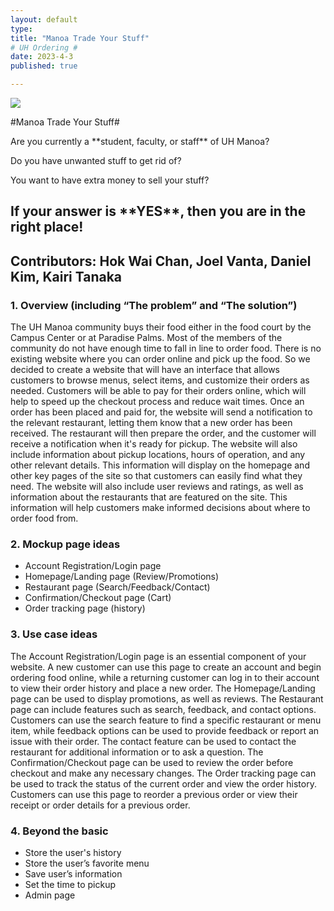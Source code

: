 ```yaml
---
layout: default
type: 
title: "Manoa Trade Your Stuff"
# UH Ordering #
date: 2023-4-3
published: true

---
```





<Image src="https://manoa.hawaii.edu/wp/wp-content/uploads/2020/08/visitors-faqs-hero-1024x585.jpg">

#Manoa Trade Your Stuff# 
<p>Are you currently a **student, faculty, or staff** of UH Manoa?<p>
<p>Do you have unwanted stuff to get rid of?<p>
<p>You want to have extra money to sell your stuff?<p>
<h2>If your answer is **YES**, then you are in the right place!<h2>
  
Contributors: Hok Wai Chan, Joel Vanta, Daniel Kim, Kairi Tanaka

### 1. Overview (including “The problem” and “The solution”) ###
The UH Manoa community buys their food either in the food court by the Campus Center or at Paradise Palms. Most of the members of the community do not have enough time to fall in line to order food. There is no existing website where you can order online and pick up the food. So we decided to create a website that will have an interface that allows customers to browse menus, select items, and customize their orders as needed. Customers will be able to pay for their orders online, which will help to speed up the checkout process and reduce wait times. Once an order has been placed and paid for, the website will send a notification to the relevant restaurant, letting them know that a new order has been received. The restaurant will then prepare the order, and the customer will receive a notification when it's ready for pickup. The website will also include information about pickup locations, hours of operation, and any other relevant details. This information will display on the homepage and other key pages of the site so that customers can easily find what they need. The website will also include user reviews and ratings, as well as information about the restaurants that are featured on the site. This information will help customers make informed decisions about where to order food from.

### 2. Mockup page ideas ###
* Account Registration/Login page
* Homepage/Landing page (Review/Promotions) 
* Restaurant page (Search/Feedback/Contact)
* Confirmation/Checkout page (Cart)
* Order tracking page (history)

### 3. Use case ideas ###
The Account Registration/Login page is an essential component of your website. A new customer can use this page to create an account and begin ordering food online, while a returning customer can log in to their account to view their order history and place a new order. The Homepage/Landing page can be used to display promotions, as well as reviews. The Restaurant page can include features such as search, feedback, and contact options. Customers can use the search feature to find a specific restaurant or menu item, while feedback options can be used to provide feedback or report an issue with their order. The contact feature can be used to contact the restaurant for additional information or to ask a question. The Confirmation/Checkout page can be used to review the order before checkout and make any necessary changes. The Order tracking page can be used to track the status of the current order and view the order history. Customers can use this page to reorder a previous order or view their receipt or order details for a previous order.

### 4. Beyond the basic ###
* Store the user's history
* Store the user’s favorite menu
* Save user’s information
* Set the time to pickup
* Admin page
